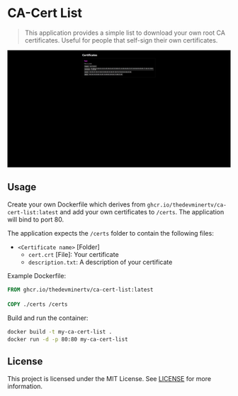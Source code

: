 # CA-Cert List

> This application provides a simple list to download your own root CA certificates. Useful for people that self-sign their own certificates.

![Screenshot](./_docs/Example-Page.png)

## Usage

Create your own Dockerfile which derives from `ghcr.io/thedevminertv/ca-cert-list:latest` and add your own certificates to `/certs`.
The application will bind to port 80.

The application expects the `/certs` folder to contain the following files:

- `<Certificate name>` [Folder]
  - `cert.crt` [File]: Your certificate
  - `description.txt`: A description of your certificate

Example Dockerfile:

```dockerfile
FROM ghcr.io/thedevminertv/ca-cert-list:latest

COPY ./certs /certs
```

Build and run the container:

```bash
docker build -t my-ca-cert-list .
docker run -d -p 80:80 my-ca-cert-list
```

## License

This project is licensed under the MIT License. See [LICENSE](./LICENSE) for more information.
